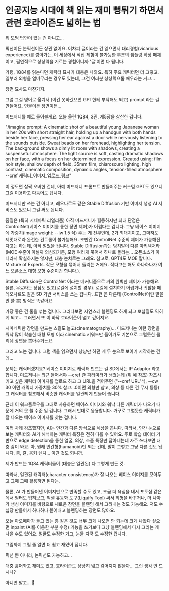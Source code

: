 # 인공지능 시대에 책 읽는 재미 뻥튀기 하면서 관련 호라이즌도 넓히는 법

뭐 모범 답안이 있는 건 아니고... 

픽션이든 논픽션이든 상관 없어요. 어차피 글이라는 건 읽으면서 대리경험(vicarious experience)를 쌓아가는, 이 세상에서 직접 체험이 불가능한 부분의 샘플링 확장 매체이고, 필연적으로 상상력을 기르는 경험이니까 '글'이면 다 됩니다.

가령, 1Q84를 읽는다면 캐릭터 묘사가 대충은 나와요. 특히 주요 캐릭터면 더 그렇고. 일부러 외형을 얼버무리는 경우도 있는데, 그건 여러분 상상력으롬 매우라는 거고...

장면 묘사도 마찬가지. 

그럼 그걸 영어로 옮겨서 (이건 못하겠으면 GPT한테 부탁해도 되고) prompt 라는 걸 만들어요. 인물이든 장면이든... 

미드저니를 예로 들어볼게요. 오늘 올린 1Q84, 3권, 제5장을 상산한 겁니다. 

"/imagine prompt:  A cinematic shot of a beautiful young Japanese woman in her 20s with short straight hair, holding up a handgun with both hands beside her face, pressing her ear against a door while nervously listening to the sounds outside. Sweat beads on her forehead, highlighting her tension. The background shows a dimly lit room with shadows, creating a suspenseful atmosphere. The light source is soft, casting dramatic shadows on her face, with a focus on her determined expression. Created using: film noir style, shallow depth of field, 35mm film, chiaroscuro lighting, high contrast, cinematic composition, dynamic angles, tension-filled atmosphere --cref 캐릭터_이미지_업로드_링크"

이 정도면 살짝 오버한 건데, 아예 미드저니 프롬프트 만들어주는 커스텀 GPT도 있으니 그걸 이용하고 다듬어도 됩니다. 

미드저니만 쓰는 건 아니고, 레오나르도 같은 Stable Diffusion 기반 이미지 생성 AI 서비스도 있으니 그걸 써도 
됩니다.

품질은 (특히 시네마틱 리얼리즘) 아직 미드저니가 월등하지만 최대 단점은 ControlNet(베이스 이미지를 통한 장면 제어)가 어렵다는 겁니다. 그냥 베이스 이미지에 가중치(image weight: --iw 1.5 식) 주는 게 전부인데, 2가 최대치이고, 그마저도 제멋대로라 완전한 컨트롤이 불가능해요. 조만간 ControlNet 수준의 제어가 가능해진다고는 하는데, 아직 멀었을 겁니다. Stable Diffusion과는 덩치발이 다른 아키텍처라 (MOE 수준이 아닐까 의심되거든, 모형 여러개 묶어서 하나로 돌리는... 오픈소스가 아니라서 확실하지는 않지만, 대충 눈치로는 그래요. 참고로, 
GPT4도 MOE 랍니다. Mixture of Experts. 작은 모형을 묶어서 돌리는 거에요. 작다고는 해도 하나하나가 여느 오픈소스 대형 모형 수준이긴 합니다.).

Stable Diffusion은 ControlNet 이라는 메커니즘으로 거의 완벽한 제어가 가능해요. 물론, 무료라는 장점도 있고(로컬에 설치할 경우). 로컬에 설치하기 어렵거나 귀찮을 때 레오나르도 같은 SD 기반 서비스를 쓰는 겁니다. 표현
은 다른데 (ControlNet이란 말을 안 쓸 뿐) 방식은 똑같아요.

가장 좋은 건 둘을 섞는 겁니다. 그러다보면 자연스레 블렌딩도 하게 되고 뽀샵질도 익히게 되고... 그러면서 또 
이 바닥 호라이즌이 넓고 깊어져요.

시마네틱한 장면을 만드는 스킬도 늘고(cinematography)... 미드저니는 이런 장면을 워낙 많이 학습한 대형 모형
이라 cinematic 키워드만 들어가도 기본으로 그럴듯한 클리쉐 장면을 뽑아주거든요.

그러고 노는 겁니다. 그럼 책을 읽으면서 상상만 하던 게 두 눈으로 보이기 시작하는 건데...

문제는 캐릭터겠지요? 베이스 이미지로 캐릭터 만드는 걸 SD에서는 IP Adaptor 라고 합니다. 미드저니는 최근 들어서야 --cref 란 파라미터가 생겼는데 (위 예 참조) 참조시키고 싶은 캐릭터 이미지를 업로드 하고 그 URL을 적어주면 ("--cref URL"식, --cw 30 이면 캐릭터 가중치를 30% 참고...0이면 외형만 참고, 의상 등 다른 건 무시 등등) 그 캐릭터를 참조해서 비슷한 캐릭터를 일관되게 만들어 줍니다.

근데 이 워크플로우를 그대로 사용하면 베이스 이미지와 워낙 다른 캐릭터가 나오기 때문에 거의 못 쓸 수준
일 겁니다. 그래서 반대로 응용합니다. 거꾸로 그럴듯한 캐릭터가 잘 나오는 베이스 이미지를 찾는 겁니다. 

여러 차례 강조했지만, AI는 인간과 다른 방식으로 세상을 봅니다. 따라서, 인간 눈으로 보는 캐릭터와 AI가 해석하는 캐릭터 특징은 전혀 다를 수 있어요. 주로 학습 데이터 기반으로 edge detection을 통한 얼굴, 의상, 소품 특징만 잡아네는데 자주 쓰다보면 대충 감이 와요. 아, 원래 인간형(humanoid)만 되는 건데, 말이 그렇고 그냥 다른 것도 됩니다. 총, 칼, 몽키 렌치... 이딴 것도 되니까.

제가 만드는 1Q84 캐릭터들이 (대충은 일관된) 다 그렇게 만든 것.

따라서, 일관된 캐릭터(character consistency)가 잘 나오는 베이스 이미지를 모아두고 그때 그때 활용하면 된다는.

물론, AI 가 만들어낸 이미지만으로 만족할 수도 있고, 조금 더 욕심을 내서 포토샵 같은데서 필터도 입혀보고, 픽셀 유동화 도구(Liquify Tool) 써서 회형을 바꾸거나, 더 나아가 생성 이미지를 바탕으로 새로운 장면을 블렌딩
해서 그려내는 것도 가능해요. 저도 수십장 만들어서 하나하나 뜯어내고 블렌딩하는 장면도 많아요.

오늘 아오메마가 들고 있는 총 같은 것도 너무 크게 나오면 안 되는데 크게 나왔다 싶으면 inpaint (AI를 이용한 부분 수정) 기능을 쓰기보다 그냥 블렌딩해서 다시 그리는 게 나을 수도 있어요. 얼굴도 수정한 거고, 눈물 자국
도 수정한 겁니다. 

그림까지 그릴 줄 알면 더 쉽고 재밌어 집니다.

픽션 뿐 아니라, 논픽션도 가능하고...

대충 훑어좌고 재미도 있고, 호라이즌도 상당히 넓고 깊어지지 않을까... 그런 생각 안 드시나?

아니면 말고... 🤗
